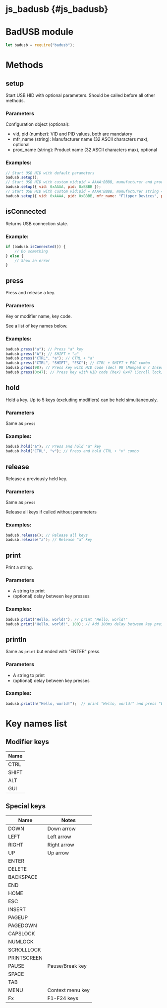 # js_badusb {#js_badusb}

# BadUSB module
```js
let badusb = require("badusb");
```
# Methods
## setup
Start USB HID with optional parameters. Should be called before all other methods.

### Parameters
Configuration object (optional):
- vid, pid (number): VID and PID values, both are mandatory
- mfr_name (string): Manufacturer name (32  ASCII characters max), optional
- prod_name (string): Product name (32  ASCII characters max), optional

### Examples:
```js
// Start USB HID with default parameters
badusb.setup();
// Start USB HID with custom vid:pid = AAAA:BBBB, manufacturer and product strings not defined
badusb.setup({ vid: 0xAAAA, pid: 0xBBBB }); 
// Start USB HID with custom vid:pid = AAAA:BBBB, manufacturer string = "Flipper Devices", product string = "Flipper Zero"
badusb.setup({ vid: 0xAAAA, pid: 0xBBBB, mfr_name: "Flipper Devices", prod_name: "Flipper Zero" });
```

## isConnected
Returns USB connection state.

### Example:
```js
if (badusb.isConnected()) {
    // Do something
} else {
    // Show an error
}
```

## press
Press and release a key.

### Parameters
Key or modifier name, key code.

See a list of key names below.

### Examples:
```js
badusb.press("a"); // Press "a" key
badusb.press("A"); // SHIFT + "a"
badusb.press("CTRL", "a"); // CTRL + "a"
badusb.press("CTRL", "SHIFT", "ESC"); // CTRL + SHIFT + ESC combo
badusb.press(98); // Press key with HID code (dec) 98 (Numpad 0 / Insert)
badusb.press(0x47); // Press key with HID code (hex) 0x47 (Scroll lock)
```

## hold
Hold a key. Up to 5 keys (excluding modifiers) can be held simultaneously.

### Parameters
Same as `press`

### Examples:
```js
badusb.hold("a"); // Press and hold "a" key
badusb.hold("CTRL", "v"); // Press and hold CTRL + "v" combo
```

## release
Release a previously held key.

### Parameters
Same as `press`

Release all keys if called without parameters

### Examples:
```js
badusb.release(); // Release all keys
badusb.release("a"); // Release "a" key
```

## print
Print a string.

### Parameters
- A string to print
- (optional) delay between key presses

### Examples:
```js
badusb.print("Hello, world!"); // print "Hello, world!"
badusb.print("Hello, world!", 100); // Add 100ms delay between key presses
```

## println
Same as `print` but ended with "ENTER" press.

### Parameters
- A string to print
- (optional) delay between key presses

### Examples:
```js
badusb.println("Hello, world!");  // print "Hello, world!" and press "ENTER"
```

# Key names list

## Modifier keys

| Name          |
| ------------- |
| CTRL          |
| SHIFT         |
| ALT           |
| GUI           |

## Special keys

| Name               | Notes            |
| ------------------ | ---------------- |
| DOWN               | Down arrow       |
| LEFT               | Left arrow       |
| RIGHT              | Right arrow      |
| UP                 | Up arrow         |
| ENTER              |                  |
| DELETE             |                  |
| BACKSPACE          |                  |
| END                |                  |
| HOME               |                  |
| ESC                |                  |
| INSERT             |                  |
| PAGEUP             |                  |
| PAGEDOWN           |                  |
| CAPSLOCK           |                  |
| NUMLOCK            |                  |
| SCROLLLOCK         |                  |
| PRINTSCREEN        |                  |
| PAUSE              | Pause/Break key  |
| SPACE              |                  |
| TAB                |                  |
| MENU               | Context menu key |
| Fx                 | F1-F24 keys      |
